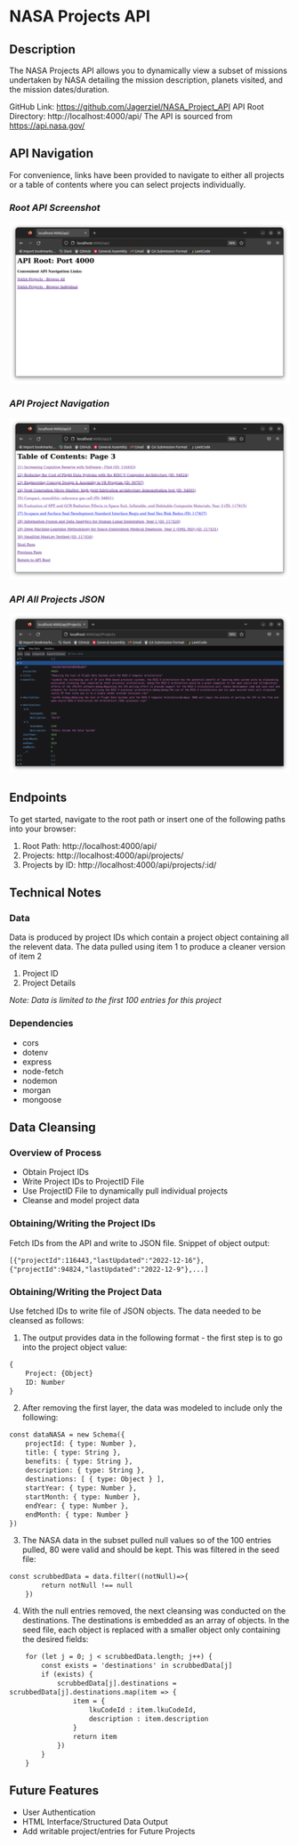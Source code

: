 # NASA Projects API

## Description

The NASA Projects API allows you to dynamically view a subset of missions undertaken by NASA detailing the mission description, planets visited, and the mission dates/duration.

GitHub Link: https://github.com/Jagerziel/NASA_Project_API
API Root Directory: http://localhost:4000/api/
The API is sourced from https://api.nasa.gov/

## API Navigation

For convenience, links have been provided to navigate to either all projects or a table of contents where you can select projects individually.

### ***Root API Screenshot***

![API Root](./README_Images/API_Root_Screenshot.png)

### ***API Project Navigation***

![API Project Navigation](./README_Images/API_ProjectNav_Screenshot.png)

### ***API All Projects JSON***

![API All Projects JSON](./README_Images/API_All-Projects_JSON.png)


## Endpoints

To get started, navigate to the root path or insert one of the following paths into your browser:
1) Root Path:  http://localhost:4000/api/
2) Projects: http://localhost:4000/api/projects/
3) Projects by ID: http://localhost:4000/api/projects/:id/

## Technical Notes

### Data

Data is produced by project IDs which contain a project object containing all the relevent data.  The data pulled using item 1 to produce a cleaner version of item 2
1) Project ID
2) Project Details

*Note: Data is limited to the first 100 entries for this project*

### Dependencies

- cors
- dotenv
- express
- node-fetch
- nodemon
- morgan
- mongoose

## Data Cleansing

### Overview of Process

- Obtain Project IDs
- Write Project IDs to ProjectID File
- Use ProjectID File to dynamically pull individual projects
- Cleanse and model project data

### Obtaining/Writing the Project IDs

Fetch IDs from the API and write to JSON file.  Snippet of object output:
```
[{"projectId":116443,"lastUpdated":"2022-12-16"},{"projectId":94824,"lastUpdated":"2022-12-9"},...]
```
### Obtaining/Writing the Project Data
Use fetched IDs to write file of JSON objects.  The data needed to be cleansed as follows:
1) The output provides data in the following format - the first step is to go into the project object value:
```
{
    Project: {Object}
    ID: Number
}
```
2) After removing the first layer, the data was modeled to include only the following:
```
const dataNASA = new Schema({
    projectId: { type: Number },
    title: { type: String },
    benefits: { type: String },
    description: { type: String },
    destinations: [ { type: Object } ],
    startYear: { type: Number },
    startMonth: { type: Number },
    endYear: { type: Number },
    endMonth: { type: Number }
})

```
3) The NASA data in the subset pulled null values so of the 100 entries pulled, 80 were valid and should be kept.  This was filtered in the seed file:
```
const scrubbedData = data.filter((notNull)=>{
        return notNull !== null
    })
```
4) With the null entries removed, the next cleansing was conducted on the destinations.  The destinations is embedded as an array of objects.  In the seed file, each object is replaced with a smaller object only containing the desired fields:
```
    for (let j = 0; j < scrubbedData.length; j++) {
        const exists = 'destinations' in scrubbedData[j]
        if (exists) {
            scrubbedData[j].destinations = scrubbedData[j].destinations.map(item => {
                item = {
                    lkuCodeId : item.lkuCodeId,
                    description : item.description
                }
                return item
            })
        } 
    }
```

## Future Features

- User Authentication
- HTML Interface/Structured Data Output 
- Add writable project/entries for Future Projects






